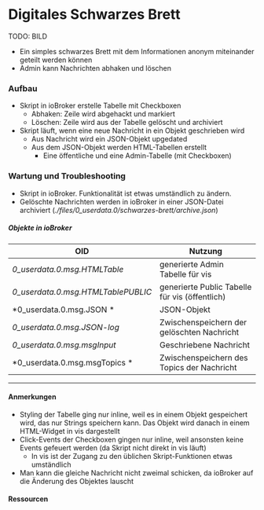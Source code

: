 # Digitales Schwarzes Brett

<!-- *Bilder/Diagramme, Schaltpläne, etc. (wo sinnvoll) einfügen* -->
TODO: BILD

<!-- → Verwendung: Was macht das? Wie kann man das benutzen?, … -->
- Ein simples schwarzes Brett mit dem Informationen anonym miteinander geteilt werden können
- Admin kann Nachrichten abhaken und löschen

### Aufbau
<!-- → z.B.: Verkabelung, Infrastruktur, Ort,  -->
- Skript in ioBroker erstelle Tabelle mit Checkboxen
  - Abhaken: Zeile wird abgehackt und markiert
  - Löschen: Zeile wird aus der Tabelle gelöscht und archiviert
- Skript läuft, wenn eine neue Nachricht in ein Objekt geschrieben wird
  - Aus Nachricht wird ein JSON-Objekt upgedated
  - Aus dem JSON-Objekt werden HTML-Tabellen erstellt
    - Eine öffentliche und eine Admin-Tabelle (mit Checkboxen)

### Wartung und Troubleshooting
<!-- → Wie kommt man ran?, Was kann man einfach ändern?, Bugs, die uns begegnet sind und wie sie gelöst wurden, … -->
- Skript in ioBroker. Funktionalität ist etwas umständlich zu ändern.
- Gelöschte Nachrichten werden in ioBroker in einer JSON-Datei archiviert (*./files/0_userdata.0/schwarzes-brett/archive.json*)

##### Objekte in ioBroker
| OID | Nutzung  |
| --------------| ---------------------------------------------- |
| *0_userdata.0.msg.HTMLTable*       | generierte Admin Tabelle für vis               |
| *0_userdata.0.msg.HTMLTablePUBLIC* | generierte Public Tabelle für vis (öffentlich) |
| *0_userdata.0.msg.JSON *           | JSON-Objekt                                    |
| *0_userdata.0.msg.JSON-log*        | Zwischenspeichern der gelöschten Nachricht     |
| *0_userdata.0.msg.msgInput*        | Geschriebene Nachricht                         |
| *0_userdata.0.msg.msgTopics *      | Zwischenspeichern des Topics der Nachricht      |

---

#### Anmerkungen
<!-- → Zusätzlicher Punkt für Notizen/Anmerkungen, etc. (wenn nichts wichtiges, dann weglassen) -->
- Styling der Tabelle ging nur inline, weil es in einem Objekt gespeichert wird, das nur Strings speichern kann. Das Objekt wird danach in einem HTML-Widget in vis dargestellt
- Click-Events der Checkboxen gingen nur inline, weil ansonsten keine Events gefeuert werden (da Skript nicht direkt in vis läuft)
  - In vis ist der Zugang zu den üblichen Skript-Funktionen etwas umständlich
- Man kann die gleiche Nachricht nicht zweimal schicken, da ioBroker auf die Änderung des Objektes lauscht

#### Ressourcen 
<!-- → Verwendete Tutorials, Materialien, Quellenangaben, etc. (wenn nichts wichtiges, dann weglassen) -->


